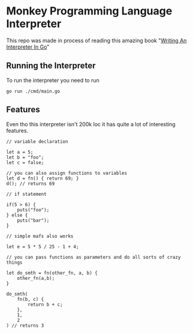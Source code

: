 # Monkey Programming Language Interpreter
This repo was made in process of reading this amazing book "[Writing An Interpreter In Go](https://interpreterbook.com)"

## Running the Interpreter
To run the interpreter you need to run
```
go run ./cmd/main.go
```

## Features
Even tho this interpreter isn't 200k loc it has quite a lot of interesting features.

```
// variable declaration

let a = 5;
let b = "foo";
let c = false;

// you can also assign functions to variables
let d = fn() { return 69; }
d(); // returns 69

// if statement

if(5 > 6) {
    puts("foo");
} else {
    puts("bar");
}

// simple mafs also works

let e = 5 * 5 / 25 - 1 + 4;

// you can pass functions as parameters and do all sorts of crazy things

let do_smth = fn(other_fn, a, b) {
    other_fn(a,b);
}

do_smth(
    fn(b, c) {
        return b + c;
    },
    1,
    2
) // returns 3

```
